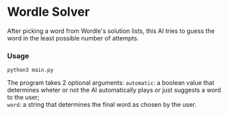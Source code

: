 # Wordle Solver

After picking a word from Wordle's solution lists, this AI tries to guess the word in the least possible number of attempts.

### Usage
```
python3 main.py
```
The program takes 2 optional arguments:
`automatic`: a boolean value that determines wheter or not the AI automatically plays or just suggests a word to the user;<br/>
`word`: a string that determines the final word as chosen by the user.

